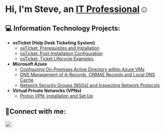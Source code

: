<h1>Hi, I'm Steve, an <a href="https://linkedin.com/in/StevenNocent">IT Professional</a>☺</h1>

<h2>💻 Information Technology Projects:</h2>

- <b>osTicket (Help Desk Ticketing System)</b>
  - [osTicket: Prerequisites and Installation](https://github.com/stevenmnocent/osticket-prereqs)
  - [osTicket: Post-Installation Configuration](https://github.com/stevenmnocent/post-install-config)
  - [osTicket: Ticket Lifecycle Examples](https://github.com/stevenmnocent/ticket-lifecycle)
- <b>Microsoft Azure</b>
  - [Configuring On-Premises Active Directory within Azure VMs](https://github.com/stevenmnocent/configure-ad)
  - [DNS Management of A-Records, CNMAE Records and Local DNS Cache](https://github.com/stevenmnocent/dns-management)
  - [Network Security Groups (NSGs) and Inspecting Network Protocols](https://github.com/stevenmnocent/azure-network-protocols)
- <b>Virtual Private Networks (VPNs)</b>
  - [Proton VPN: Installation and Set Up](https://github.com/stevenmnocent/vpn-config)

<h2>📲Connect with me:</h2>

[<img align="left" alt="Josh | LinkedIn" width="22px" src="https://upload.wikimedia.org/wikipedia/commons/8/81/LinkedIn_icon.svg" />][linkedin]

[linkedin]: https://linkedin.com/in/stevennocent
